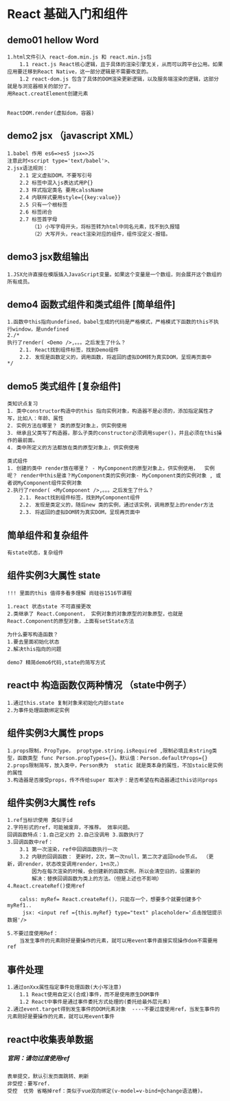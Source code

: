 # React 基础入门和组件

## demo01 hellow Word 
    1.html文件引入 react-dom.min.js 和 react.min.js包
        1.1 react.js React核心逻辑，且于具体的渲染引擎无关，从而可以跨平台公用。如果应用要迁移到React Native，这一部分逻辑是不需要改变的。
        1.2 react-dom.js 包含了具体的DOM渲染更新逻辑，以及服务端渲染的逻辑，这部分就是与浏览器相关的部分了。
    用React.creatElement创建元素


    ReactDOM.render(虚拟dom，容器)
## demo2 jsx （javascript XML）
    1.babel 作用 es6=>es5 jsx=>JS
    注意此时<script type='text/babel'>、
    2.jsx语法规则：
        2.1 定义虚拟DOM，不要写引号
        2.2 标签中混入js表达式用P{}
        2.3 样式指定类名 要用calssName
        2.4 内联样式要用style={{key:value}}
        2.5 只有一个根标签
        2.6 标签闭合
        2.7 标签首字母
            （1）小写字母开头，将标签转为html中同名元素，找不到久报错
            （2）大写开头，react渲染对应的组件，组件没定义-报错。

## demo3   jsx数组输出
    1.JSX允许直接在模版插入JavaScript变量。如果这个变量是一个数组，则会展开这个数组的所有成员。

## demo4 函数式组件和类式组件 [简单组件]
    1.函数中this指向undefined，babel生成的代码是严格模式，严格模式下函数的this不执行window，是undefined
    2./* 
    执行了render( <Demo />,。。。之后发生了什么？
        2.1. React找到组件标签，找到Demo组件
        2.2. 发现是函数定义的，调用函数，将返回的虚拟DOM转为真实DOM，呈现再页面中
    */

## demo5 类式组件  [复杂组件]
    类知识点复习
    1. 类中constructor构造中的this 指向实例对象，构造器不是必须的，添加指定属性才写，比如人：年龄、属性
    2. 实例方法在哪里？ 类的原型对象上，供实例使用
    3. 继承且父类写了构造器，那么子类的constructor必须调用super()，并且必须在this操作的最前面。
    4. 类中所定义的方法都放在类的原型对象上，供实例使用

    类式组件
    1. 创建的类中 render放在哪里？ - MyComponent的原型对象上，供实例使用，  实例呢？ render中this是谁？MyComponent类的实例对象- MyComponent类的实例对象 , 或者说MyComponent组件实例对象
    2.执行了render( <MyComponent />,。。。之后发生了什么？
        2.1. React找到组件标签，找到MyComponent组件
        2.2. 发现是类定义的，随后new 类的实例，通过该实例，调用原型上的render方法
        2.3. 将返回的虚拟DOM转为真实DOM，呈现再页面中

## 简单组件和复杂组件
    有state状态，复杂组件

## 组件实例3大属性  state
    !!! 里面的this 值得多看多理解 尚硅谷1516节课程

    1.react 状态state 不可直接更改
    2.类继承了 React.Component， 实例对象的对象原型的对象原型，也就是React.Component的原型对象，上面有setState方法

    为什么要写构造函数？
    1.要去里面初始化状态
    2.解决this指向的问题

    demo7 精简demo6代码,state的简写方式

## react中 构造函数仅两种情况 （state中例子）
    1.通过this.state 复制对象来初始化内部state
    2.为事件处理函数绑定实例

## 组件实例3大属性 props
    1.props限制，PropType， proptype.string.isRequired ,限制必填且未string类型，函数类型 func Person.propTypes={}。默认值：Person.defaultProps={}
    2.props限制简写，放入类中，Person换为  static 就是类本身的属性，不加staic是实例的属性
    3.构造器是否接受props，传不传给super 取决于：是否希望在构造器通过this访问props

## 组件实例3大属性 refs
    1.ref当标识使用 类似于id
    2.字符形式的ref，可能被废弃，不推荐。 效率问题。
    回调函数特点：1.自己定义的 2.自己没调用 3.函数执行了
    3.回调函数中ref：
        3.1 第一次渲染，ref中回调函数执行一次
        3.2 内联的回调函数： 更新时，2次，第一次null，第二次才返回node节点。 （更新，调render，状态改变调用render，1+n次，）
            因为在每次渲染的时候，会创建新的函数实例，所以会清空旧的，设置新的
            解决：替换回调函数为类上的方法。（但是上述也不影响）
    4.React.createRef()使用ref

        calss: myRef= React.createRef()，只能存一个，想要多个就要创建多个 myRef1..
         jsx: <input ref ={this.myRef} type="text" placeholder='点击按钮提示数据'/>

    5.不要过度使用Ref：
        当发生事件的元素刚好是要操作的元素，就可以用event事件直接实现操作dom不需要用ref
## 事件处理

    1.通过onXxx属性指定事件处理函数(大小写注意)
        1.1 React使用自定义(合成)事件，而不是使用原生DOM事件
        1.2 React中事件是通过事件委托方式处理的(委托给最外层元素)
    2.通过event.target得到发生事件的DOM元素对象  ----不要过度使用ref，当发生事件的元素刚好是要操作的元素，就可以用event事件

## react中收集表单数据 
##### **官网：请勿过度使用ref**
    表单提交，默认引发页面跳转、刷新
    非受控：要写ref.  
    受控  优势 省略掉ref：类似于vue双向绑定(v-model=v-bind+@change语法糖)。